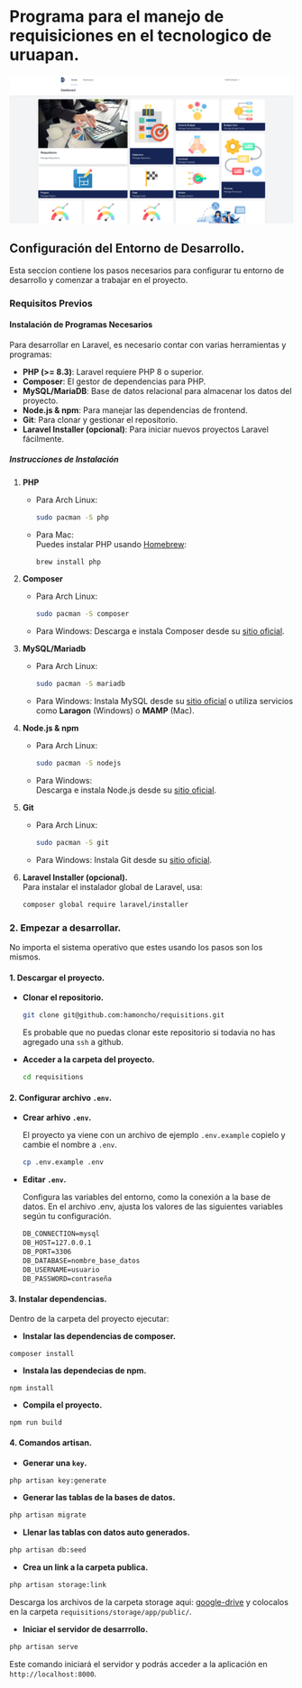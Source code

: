 # Programa para el manejo de requisiciones en el tecnologico de uruapan.
![imagen de la paguina web](docs/img/page-view.png)
## Configuración del Entorno de Desarrollo.

Esta seccion contiene los pasos necesarios para configurar tu entorno de desarrollo y comenzar a trabajar en el proyecto.

### Requisitos Previos

#### Instalación de Programas Necesarios

Para desarrollar en Laravel, es necesario contar con varias herramientas y programas:

- **PHP (>= 8.3)**: Laravel requiere PHP 8 o superior.
- **Composer**: El gestor de dependencias para PHP.
- **MySQL/MariaDB**: Base de datos relacional para almacenar los datos del proyecto.
- **Node.js & npm**: Para manejar las dependencias de frontend.
- **Git**: Para clonar y gestionar el repositorio.
- **Laravel Installer (opcional)**: Para iniciar nuevos proyectos Laravel fácilmente.

##### Instrucciones de Instalación

1. **PHP**
   - Para Arch Linux:  
     ```bash
     sudo pacman -S php
     ```
   - Para Mac:  
     Puedes instalar PHP usando [Homebrew](https://brew.sh/):
     ```bash
     brew install php
     ```

2. **Composer**
   - Para Arch Linux:  
     ```bash
     sudo pacman -S composer
     ```
   - Para Windows:
     Descarga e instala Composer desde su [sitio oficial](https://getcomposer.org/).

4. **MySQL/Mariadb**
   - Para Arch Linux:  
     ```bash
     sudo pacman -S mariadb
     ```
   - Para Windows: 
     Instala MySQL desde su [sitio oficial](https://dev.mysql.com/downloads/) o utiliza servicios como **Laragon** (Windows) o **MAMP** (Mac).

6. **Node.js & npm**
   - Para Arch Linux:  
     ```bash
     sudo pacman -S nodejs
     ```
   - Para Windows:  
     Descarga e instala Node.js desde su [sitio oficial](https://nodejs.org/en/).

8. **Git**
   - Para Arch Linux:  
     ```bash
     sudo pacman -S git
     ```
   - Para Windows: 
     Instala Git desde su [sitio oficial](https://git-scm.com/).

10. **Laravel Installer (opcional).**  
      Para instalar el instalador global de Laravel, usa:
      ```bash
      composer global require laravel/installer
      ```
### 2. Empezar a desarrollar.

No importa el sistema operativo que estes usando los pasos son los mismos.

#### 1. Descargar el proyecto.

   - **Clonar el repositorio.**
     ```bash
     git clone git@github.com:hamoncho/requisitions.git
     ```
     Es probable que no puedas clonar este repositorio si todavia no has agregado
     una `ssh` a github.
   
   - **Acceder a la carpeta del proyecto.**
     ```bash
     cd requisitions
     ```
#### 2. Configurar archivo `.env`.

   - **Crear arhivo `.env`.**
     
     El proyecto ya viene con un archivo de ejemplo `.env.example` copielo y cambie el nombre a `.env`.
     
     ```bash
     cp .env.example .env
     ```
   - **Editar `.env`.**
     
     Configura las variables del entorno, como la conexión a la base de datos.
     En el archivo .env, ajusta los valores de las siguientes variables según tu configuración.
     
     ```.env
     DB_CONNECTION=mysql
     DB_HOST=127.0.0.1
     DB_PORT=3306
     DB_DATABASE=nombre_base_datos
     DB_USERNAME=usuario
     DB_PASSWORD=contraseña
     ```

#### 3. Instalar dependencias.

Dentro de la carpeta del proyecto ejecutar:
- **Instalar las dependencias de composer.**
```bach
composer install
```
- **Instala las dependecias de npm.**
```npm
npm install
```
- **Compila el proyecto.**
```npm
npm run build
```
#### 4. Comandos artisan.

- **Generar una `key`.**
```bash
php artisan key:generate
```
- **Generar las tablas de la bases de datos.**
```bash
php artisan migrate
```
- **Llenar las tablas con datos auto generados.**
```bash
php artisan db:seed
```
- **Crea un link a la carpeta publica.**
```bash
php artisan storage:link
```
Descarga los archivos de la carpeta storage aqui: [google-drive](https://drive.google.com/drive/folders/1mAQ3NwbmqhafZVN2Hwtqab4GtB329NHw?usp=sharing)
y colocalos en la carpeta `requisitions/storage/app/public/`.
- **Iniciar el servidor de desarrrollo.**
```bash
php artisan serve
```
Este comando iniciará el servidor y podrás acceder a la aplicación en `http://localhost:8000`.
